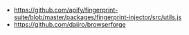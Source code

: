 - https://github.com/apify/fingerprint-suite/blob/master/packages/fingerprint-injector/src/utils.js
- https://github.com/daijro/browserforge
